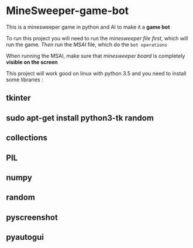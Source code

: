 # MineSweeper-game-bot
This is a minesweeper game in python and AI to make it a **game bot**


To run this project you will need to run the *minesweeper file first*, which will run the game. *Then* run the *MSAI* file, which do the `bot operations`

When running the MSAI, make sure that *minesweeper board* is completely **visible on the screen**

This project will work good on linux with python 3.5 and you need to install some libraries :

tkinter
-
sudo apt-get install python3-tk
random
-
collections
-
PIL
-
numpy
-
random
-
pyscreenshot
-
pyautogui
-
